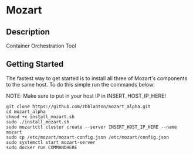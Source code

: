 # Mozart

## Description
Container Orchestration Tool

## Getting Started
The fastest way to get started is to install all three of Mozart's components to the same host. To do this simple run the commands below:

NOTE: Make sure to put in your host IP in INSERT_HOST_IP_HERE!

```
git clone https://github.com/zbblanton/mozart_alpha.git
cd mozart_alpha
chmod +x install_mozart.sh
sudo ./install_mozart.sh
sudo mozartctl cluster create --server INSERT_HOST_IP_HERE --name mozart
sudo cp /etc/mozart/mozart-config.json /etc/mozart/config.json
sudo systemctl start mozart-server
sudo docker run COMMANDHERE
```
